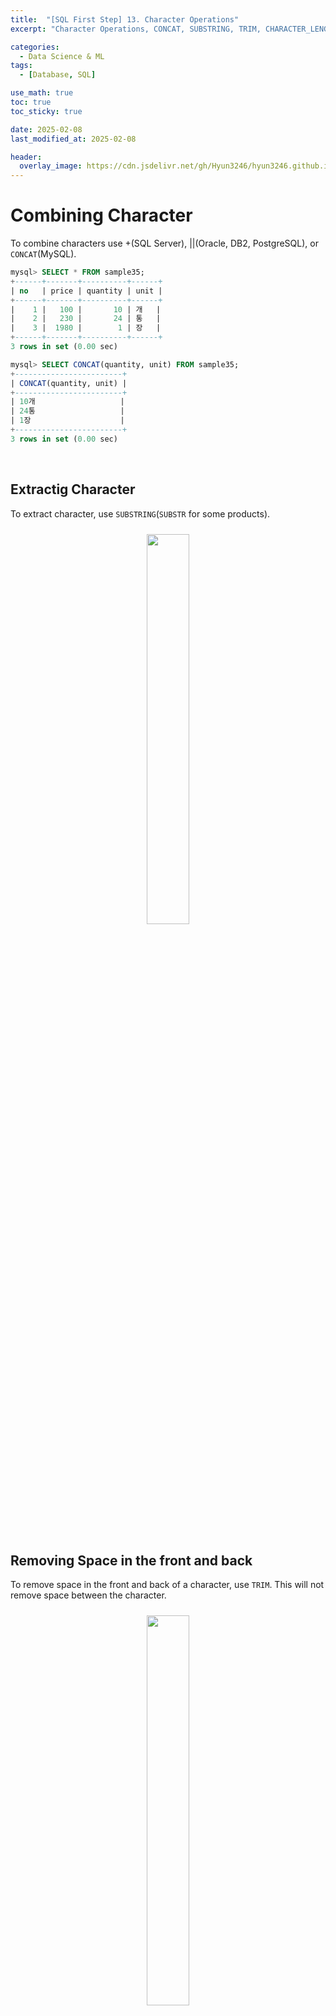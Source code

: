 ```yaml
---
title:  "[SQL First Step] 13. Character Operations"
excerpt: "Character Operations, CONCAT, SUBSTRING, TRIM, CHARACTER_LENGTH and OCTET_LENGTH"

categories:
  - Data Science & ML
tags:
  - [Database, SQL]

use_math: true
toc: true
toc_sticky: true

date: 2025-02-08
last_modified_at: 2025-02-08

header:
  overlay_image: https://cdn.jsdelivr.net/gh/Hyun3246/hyun3246.github.io@master/image/overlay image/SQL First Step.png
---
```

# Combining Character
To combine characters use +(SQL Server), ||(Oracle, DB2, PostgreSQL), or `CONCAT`(MySQL).

```sql
mysql> SELECT * FROM sample35;
+------+-------+----------+------+
| no   | price | quantity | unit |
+------+-------+----------+------+
|    1 |   100 |       10 | 개   |
|    2 |   230 |       24 | 통   |
|    3 |  1980 |        1 | 장   |
+------+-------+----------+------+
3 rows in set (0.00 sec)

mysql> SELECT CONCAT(quantity, unit) FROM sample35;
+------------------------+
| CONCAT(quantity, unit) |
+------------------------+
| 10개                   |
| 24통                   |
| 1장                    |
+------------------------+
3 rows in set (0.00 sec)
```

<br/>

## Extractig Character
To extract character, use `SUBSTRING`(`SUBSTR` for some products).
<br/>
<figure style="display:block; text-align:center;">
<img src="https://cdn.jsdelivr.net/gh/Hyun3246/hyun3246.github.io@master/image/SQL First Step/SUBSTRING example.png"
    style="width: 40%; height: auto; margin:10px">
</figure>
<br/>


## Removing Space in the front and back
To remove space in the front and back of a character, use `TRIM`. This will not remove space between the character.
<br/>
<figure style="display:block; text-align:center;">
<img src="https://cdn.jsdelivr.net/gh/Hyun3246/hyun3246.github.io@master/image/SQL First Step/TRIM example.png"
    style="width: 40%; height: auto; margin:10px">
</figure>
<br/>

By setting parameters, you can remove other character instead of space.

<br/>

## Length of Character
To return length of character, use `CHARACTER_LENGTH`(or `CHAR_LENGTH`).

`OCTET_LENGTH` will return the character length in byte unit. The byte length is not always same as the length of character, according to the character set.

> For Korean, 'EUC-KR' and 'UTF-8' are common encoding methods. In 'EUC-KR', ASCII is 1 byte, and Korean is 2 byte. In 'UTF-8', ASCII is 1 byte, and Korean is 3 byte. 

<br/>
<br/>

*All images, except those with separate source indications, are excerpted from lecture materials.*